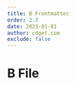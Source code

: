 ```yaml
---
title: B Frontmatter
order: 2.3
date: 2023-01-01
author: cdget.com
exclude: false
---
```


# B File
